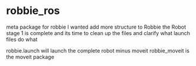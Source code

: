 # robbie_ros
meta package for robbie
I wanted add more structure to Robbie the Robot stage 1 is complete
and its time to clean up the files and clarify what launch files do what 

robbie.launch  will launch the complete robot minus moveit
robbie_moveit is the moveit package
